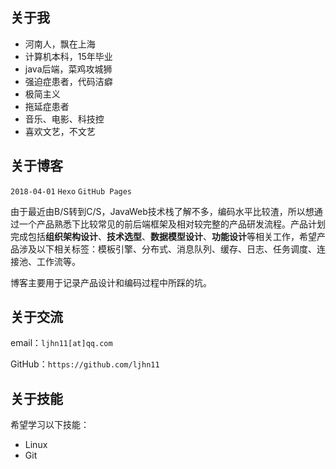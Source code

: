 ## 关于我

- 河南人，飘在上海
- 计算机本科，15年毕业
- java后端，菜鸡攻城狮
- 强迫症患者，代码洁癖
- 极简主义
- 拖延症患者
- 音乐、电影、科技控
- 喜欢文艺，不文艺

## 关于博客

`2018-04-01` `Hexo` `GitHub Pages`

由于最近由B/S转到C/S，JavaWeb技术栈了解不多，编码水平比较渣，所以想通过一个产品熟悉下比较常见的前后端框架及相对较完整的产品研发流程。产品计划完成包括**组织架构设计**、**技术选型**、**数据模型设计**、**功能设计**等相关工作，希望产品涉及以下相关标签：模板引擎、分布式、消息队列、缓存、日志、任务调度、连接池、工作流等。

博客主要用于记录产品设计和编码过程中所踩的坑。

## 关于交流

email：`ljhn11[at]qq.com`

GitHub：`https://github.com/ljhn11`

## 关于技能

希望学习以下技能：

- Linux
- Git